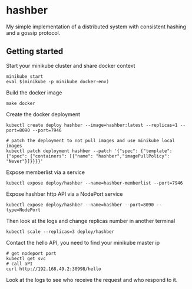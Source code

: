 # hashber

My simple implementation of a distributed system with consistent hashing and a gossip protocol.

## Getting started

Start your minikube cluster and share docker context

```
minikube start
eval $(minikube -p minikube docker-env)
```

Build the docker image

```
make docker
```

Create the docker deployment

```
kubectl create deploy hashber --image=hashber:latest --replicas=1 --port=8090 --port=7946

# patch the deployment to not pull images and use minikube local images
kubectl patch deployment hashber --patch '{"spec": {"template": {"spec": {"containers": [{"name": "hashber","imagePullPolicy": "Never"}]}}}}'
```

Expose memberlist via a service

```
kubectl expose deploy/hashber --name=hashber-memberlist --port=7946
```

Expose hashber http API via a NodePort service

```
kubectl expose deploy/hashber --name=hashber --port=8090 --type=NodePort
```

Then look at the logs and change replicas number in another terminal

```
kubectl scale --replicas=3 deploy/hashber
```

Contact the hello API, you need to find your minikube master ip

```
# get nodeport port
kubectl get svc
# call aPI
curl http://192.168.49.2:30998/hello
```

Look at the logs to see who receive the request and who respond to it.
